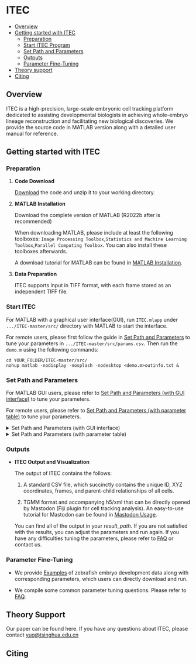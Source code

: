 # ITEC

* [Overview](#Overview)
* [Getting started with ITEC](#Getting-started-with-ITEC)
    * [Preparation](#Preparation)
    * [Start ITEC Program](#Start-ITEC-Program)
    * [Set Path and Parameters](#Set-Path-and-Parameters)
    * [Outputs](#Outputs)
    * [Parameter Fine-Tuning](#Parameter-Fine-Tuning)
* [Theory support](#Theory-support)
* [Citing](#Citing)

## Overview

ITEC is a high-precision, large-scale embryonic cell tracking platform dedicated to assisting developmental biologists in achieving whole-embryo lineage reconstruction and facilitating new biological discoveries. We provide the source code in MATLAB version along with a detailed user manual for reference.


## Getting started with ITEC

### Preparation

1. **Code Download**

   [Download](https://github.com/yu-lab-vt/ITEC/archive/refs/heads/main.zip) the code and unzip it to your working directory.

2. **MATLAB Installation**

   Download the complete version of MATLAB (R2022b after is recommended)

   When downloading MATLAB, please include at least the following toolboxes: `Image Processing Toolbox`,`Statistics and Machine Learning Toolbox`,`Parallel Computing Toolbox`. You can also install these toolboxes afterwards.

   A download tutorial for MATLAB can be found in [MATLAB Installation](documents/MATLAB%20Installation.md).

3. **Data Preparation**

   ITEC supports input in TIFF format, with each frame stored as an independent TIFF file.

### Start ITEC

For MATLAB with a graphical user interface(GUI), run `ITEC.mlapp` under `.../ITEC-master/src/` directory with MATLAB to start the interface.

For remote users, please first follow the guide in [Set Path and Parameters](#Set-Path-and-Parameters) to tune your parameters in `.../ITEC-master/src/params.csv`. Then run the `demo.m` using the following commands:
   
```
cd YOUR_FOLDER/ITEC-master/src/ 
nohup matlab -nodisplay -nosplash -nodesktop <demo.m>outinfo.txt &
```

### Set Path and Parameters

For MATLAB GUI users, please refer to [Set Path and Parameters (with GUI interface)](#Set-path-and-parameters-with-gui-interface) to tune your parameters.

For remote users, please refer to [Set Path and Parameters (with parameter table)](#Set-path-and-parameters-with-parameter-table) to tune your parameters.


<details id="Set-path-and-parameters-with-gui-interface">
<summary> Set Path and Parameters (with GUI interface) </summary>

#### 1. Import

   On the *Import* page, you can set the path to load your dataset and output tracking results. You may also set the frame range you want to analyze.   

   
   You may also import your .csv of parameters directly **if you have runned ITEC previously**. Click ‘I want to import parameters directly from a parameter file’ on the *import* page, and set the path to load the file. Path and parameters will be loaded automatically. Please refer to [Set Path and Parameters (with parameter table)](#Set-path-and-parameters-with-parameter-table) for their names in table.

   <img width="504" height="378" alt="幻灯片1" src="https://github.com/user-attachments/assets/ba514c31-9d37-469e-8200-35ca6bbcd061" />


#### 2. General Parameters

   ----------Resolution----------

   **z-x/y ratio** : the ratio of Z resolution OVER X/Y resolution. Z resolution refers to the distance between z-layers, and X/Y resolution refers to the distance between neighboring pixels. For example, if each pixel between x and y in a dataset represents 0.25 μm, and the distance between adjacent z-layers is 1 μm, then the z-x/y ratio should be set to 4. Most datasets are anisotropic, meaning the z-x/y ratio is usually greater than 1.

   **Cell size** : the volume range of cells, unit in voxels. The algorithm will not detect cells beyond that range, so generally a loose range is preferred.

   **Downsampling ratio** : the ratio of downsizing xy plane to speed up the processing. For example, a ratio of 2 will rescale a slice of 1920 \* 1080 to 960 \* 540. This ratio should be no more than z-x/y ratio to ensure detection performance.


   ----------Grayscale----------

   **Intensity upper bound** : Pixels whose grayscale is above that bound will be set to that bound to ensure the contrast between pixels. We recommend choosing the upper intensity quantile of cells as this bound.

   **Intensity lower bound** : Similar to the upper bound, the algorithm will reset pixels below that bound to 0 and further enhance contrast. We recommend setting the lower intensity quantile of the background region as this bound.

   **Background intensity** : a general threshold of the background grayscale. Cells with grayscale below the threshold won’t be detected.


   ----------Smoothing----------

   **Filter factor** : the standard deviation of the Gaussian filter used for smoothing. You can increase it to get more consistent segmentation. Usual range is [1, 5].
   

<img width="504" height="378" alt="幻灯片2" src="https://github.com/user-attachments/assets/b4b3067b-ee38-496d-8fa2-818feb3ced39" />

      

#### 3. Processing Parameters

   ----------Segmentation----------

   **Save visualization results** : flags whether to save the visualization results. The segmentation result of each frame will be saved as a TIFF file. You may choose no to speed up the process.

   **smFactor** : can increase it to prevent over-segmentation. Usual range is [0.2, 2].

   **curvesThres** : The threshold of detecting seeds for core regions, usually -5. If too many cells are detected, you should lower this value; if too few cells are detected, you should increase it (up to -3). 

   **foreThres** : The threshold of detecting boundaries, usually +3. Can be lowered to down to +1 to encourage boundary detection.

   **Intensity difference** : Usually 0. Can increase it to get better segmentation result given that the grayscale difference between the cells and background is distinct.
   
   

   ----------Tracking----------

   **maxIter** : The max number of iteration steps of error correction. Usually 3~5 is enough for convergence. Can increase it if results vary much with the iterations.

   **division factor** : The confidence level for division detection. Can increase it to detect more divisions. Usual range is [0.9, 1].

   **Save augmented seg. Results** : flags whether to save the segmentation results after error-correction-based tracking. Note that the error correction process may change the previous segmentation result to achieve better linkage.

   **Use motion flow estimation** : flags whether to apply motion flow methods during registration. The use of motion flow often achieves better results.

   **max distance** : a rough bound of the maximum displacement in pixels from frame t to t+1 (e.g. in division case, the displacement from the division spot to the location of a child in the next frame). It is used to exclude too far transition between frames. Usually 50 is fine. You may decrease it if you find some unreasonable transitions.
   

  <img width="504" height="378" alt="幻灯片3" src="https://github.com/user-attachments/assets/56efe5e7-1128-4c6e-8186-c85a224de0d4" />
  

   
#### 4. Start Tracking

   After you have set all the parameters, turn to the *Start Tracking* page. Click *save* button to save path and parameters above. Then click *Run* button to start ITEC!
   

  <img width="504" height="378" alt="幻灯片4" src="https://github.com/user-attachments/assets/84a1e7fd-9637-4dd1-b9bf-4590020d9b84" />
  


</details>

<details id="Set-path-and-parameters-with-parameter-table">
<summary> Set Path and Parameters (with parameter table) </summary>

#### 1. General Parameters

   <div>

   | Params | Name in UI | Descrption | Comments |
   | ---------- | -----------| ----------|---------|
   | *z\_resolution*   | z-x/y ratio | the ratio of Z resolution OVER X/Y resolution. Z resolution refers to the distance between Z layers, in um typically. X/Y resolution refers to the real distance between neighbouring pixels | Your may derive the X/Y resolution by dividing the real length of the scope(1mm, e.g.) by the number of pixels along X direction(700, e.g.). The typical ratio should be no less than 1 |
   | *minSize* | Cell Size | the area lower bound of cells along xy plane, unit in pixels | The algorithm will not detect cells below that bound, so generally a loose threshold is preferred |
   | *maxSize* | Cell Size | the area upper bound of cells along xy plane, unit in pixels | The algorithm will not detect cells beyond that bound, so generally a loose threshold is preferred |
   | *scale\_term* | Intensity upper bound | Pixels whose grayscale is above that bound will be set to that bound to ensure the contrast between pixels | You may use ImageJ to choose the upper quantile of the intensity as this bound |
   | *clipping* | Intensity lower bound | Similar to the upper bound, the algorithm will reset pixels below that bound to 0 and further enhance contrast | For generally dark data, 0 should be fine, while it can be increased when the background noise is generally high |
   | *bgIntensity* | Background intensity | a general threshold of the grayscale of the background compared to the cells. Cells with intensity below that threshold won’t be detected | You may use ImageJ to help you set an approximate value |
   | *filter\_sigma* | Filter factor | the intensity of the Gaussian filter used to highlight signals. | You can increase it when background noise is high, or to get more conservative  segmentation. Usual range is [1, 5] |
   
   </div>

#### 2. Segmentation Parameters
   
   <div>

   | Params | Name in UI | Descrption | Comments |
   | ---------- | -----------| ----------|---------|
   | *visualization*   | Save visualization results | flags whether to save the visualized results | You may choose no to speed up the process |
   | *smFactor* | smFactor | controls the power of segmentation | You can increase it to prevent over-segmentation. Usual range is [0.3, 2] |
   | *curvesThres* | curvesThres | The threshold of detecting seeds for core regions | Usually -5. Can be increased to up to -3 to encourage cellular core detection |
   | *foreThres* | foreThres | The threshold of detecting boundaries | Usually +3. Can be lowered to down to 1 to encourage boundary detection |
   | *diffIntensity* | Intensity difference | controls segmentation based on intensity difference between the cells and background | Usually 0. Can increase it to get better segmentation results when the difference is distinct |
   
   </div>


#### 3. Tracking Parameters
   
   <div>

   | Params | Name in UI | Descrption | Comments |
   | ---------- | -----------| ----------|---------|
   | *maxIter*   | maxIter | The max number of iteration steps of error correction | Usually 3~5 is enough for convergence. Can increase it if results vary much with the iterations |
   | *division\_thres* | division factor | The intensity of detecting divisions | Can increase it to detect more divisions. Usual range is [0.9, 1] |
   | *saveAllResults* | Save augmented seg. Results | flags whether to save the segmentation results after error-correction-based tracking | Note that the error correction process may change the previous segmentation result to achieve better linkage |
   | *useMotionFlow* | Use motion flow estimation | flags whether to apply motion flow methods during registration | The use of motion flow often achieves better results |
   | *max\_dist* | max distance | a rough bound of the maximum displacement in pixels from frame t to t+1 | It is used to exclude too far transition between frames. Usually 50 is fine. You may decrease it if you find some unreasonable transitions |
   
   </div>

</details>

### Outputs

* **ITEC Output and Visualization**

   The output of ITEC contains the follows: 

   1. A standard CSV file, which succinctly contains the unique ID, XYZ coordinates, frames, and parent-child relationships of all cells.

   2. TGMM format and accompanying h5/xml that can be directly opened by Mastodon (Fiji plugin for cell tracking analysis). An easy-to-use tutorial for Mastodon can be found in [Mastodon Usage](documents/Mastodon%20Usage.md).


   You can find all of the output in your *result\_path*. If you are not satisfied with the results, you can adjust the parameters and run again. If you have any difficulties tuning the parameters, please refer to [FAQ](#FAQ) or contact us.

### Parameter Fine-Tuning

* We provide [Examples](examples/README.md) of zebrafish embryo development data along with corresponding parameters, which users can directly download and run.

* We compile some common parameter tuning questions. Please refer to [FAQ](documents/FAQ.md).

## Theory Support

   Our paper can be found here. If you have any questions about ITEC, please contact <yug@tsinghua.edu.cn>



## Citing
